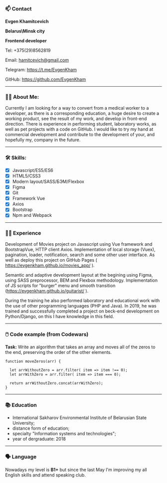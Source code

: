 ### :mailbox: Contact

**Evgen Khamitcevich**

**Belarus\Minsk city**

**Frontend developer**

Tel: +375(29)8562819

Email: hamitcevich@gmail.com

Telegram: https://t.me/EvgenKham

GitHub: https://github.com/EvgenKham

---

### :technologist: About Me:

Currently I am looking for a way to convert from a medical worker to a developer, as there is a corresponding education, a huge desire to create a working product, see the result of my work, and develop in front-end direction. There is experience in performing student, laboratory works, as well as pet projects with a code on GitHub. I would like to try my hand at commercial development and contribute to the development of your, and hopefully my, company in the future.

---

### :hammer_and_wrench: Skills:

- [x]	Javascript/ES5/ES6
- [x]	HTML5/CSS3
- [x]	Modern layout/SASS/БЭМ/Flexbox
- [x]	Figma
- [x]	Git
- [x]	Framework Vue
- [x]	Axios
- [x]	Bootstrap
- [x]	Npm and Webpack

---

### :man_student: Experience

Development of Movies project on Javascript using Vue framework and BootstrapVue, HTTP client Axios. Implementation of local storage (Vuex), pagination, loader, notification, search and some other user interface. As well as deploy this project on GitHub Pages ( https://evgenkham.github.io/movies_app/ ).

Semantic and adaptive development layout at the begining using Figma, using SASS preprocessor, BEM and Flexbox methodology. Implementation of JS scripts for "burger" menu and smooth transition (https://evgenkham.github.io/guitarist/ ).

During the training he also performed laboratory and educational work with the use of other programming languages (PHP and Java). In 2019, he was trained and successfully completed a project on beck-end development on Python/Django, on this I have knowledge in this field.

---

### :computer_mouse: Code example (from Codewars)

**Task:** Write an algorithm that takes an array and moves all of the zeros to the end, preserving the order of the other elements.

```
function moveZeros(arr) {

  let arrWithoutZero = arr.filter( item => item !== 0);
  let arrWithZero = arr.filter( item => item === 0);

  return arrWithoutZero.concat(arrWithZero);
}
```

---

### :books: Education

- International Sakharov Environmental Institute of Belarusian State University;
- distance form of education;
- specialty "Information systems and technologies";
- year of dergraduate: 2018

---

### :speaking_head: Language

 Nowadays my level is **B1+** but since the last May I'm improving my all English skills and attend speaking club.

